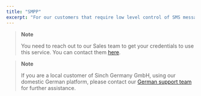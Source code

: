 ```yaml
---
title: "SMPP"
excerpt: "For our customers that require low level control of SMS messaging and lowest possible latency we offer our Enhanced SMPP service."
---
```

> **Note**    
>
> You need to reach out to our Sales team to get your credentials to use
> this service. You can contact them [here](https://www.sinch.com/contact-us/).



> **Note**    
>
> If you are a local customer of Sinch Germany GmbH, using our domestic German platform, please contact our [German support team](support-de@sinch.com) for further assistance.